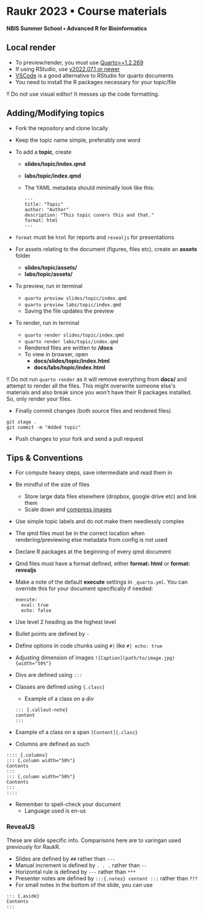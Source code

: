 # Raukr 2023 • Course materials

**NBIS Summer School • Advanced R for Bioinformatics**

## Local render

- To preview/render, you must use [Quarto\>=1.2.269](https://quarto.org/docs/download/)
- If using RStudio, use [v2022.07.1 or newer](https://posit.co/download/rstudio-desktop/)
- [VSCode](https://arinbasu.medium.com/why-quarto-with-vscode-is-a-great-data-science-tool-f0a259d28702) is a good alternative to RStudio for quarto documents
- You need to install the R packages necessary for your topic/file

:bangbang: Do not use visual editor! It messes up the code formatting.

## Adding/Modifying topics

- Fork the repository and clone locally
- Keep the topic name simple, preferably one word
- To add a **topic**, create
  - **slides/topic/index.qmd**
  - **labs/topic/index.qmd**
  - The YAML metadata should minimally look like this:

    ```         
    ---
    title: "Topic"
    author: "Author"
    description: "This topic covers this and that."
    format: html
    ---
    ```

- `format` must be `html` for reports and `revealjs` for presentations
- For assets relating to the document (figures, files etc), create an **assets** folder
  - **slides/topic/assets/**
  - **labs/topic/assets/**
- To preview, run in terminal
  - `quarto preview slides/topic/index.qmd`
  - `quarto preview labs/topic/index.qmd`
  - Saving the file updates the preview
- To render, run in terminal
  - `quarto render slides/topic/index.qmd`
  - `quarto render labs/topic/index.qmd`
  - Rendered files are written to **/docs**
  - To view in browser, open
    - **docs/slides/topic/index.html**
    - **docs/labs/topic/index.html**
    
:bangbang: Do not run `quarto render` as it will remove everything from **docs/** and attempt to render all the files. This might overwrite someone else's materials and also break since you won't have their R packages installed. So, only render your files.

- Finally commit changes (both source files and rendered files)

```
git stage .
git commit -m "Added topic"
```

- Push changes to your fork and send a pull request

## Tips & Conventions

- For compute heavy steps, save intermediate and read them in
- Be mindful of the size of files
  - Store large data files elsewhere (dropbox, google drive etc) and link them
  - Scale down and [compress images](https://compressjpeg.com/)
- Use simple topic labels and do not make them needlessly complex
- The qmd files must be in the correct location when rendering/previewing else metadata from config is not used
- Declare R packages at the beginning of every qmd document
- Qmd files must have a format defined, either **format: html** or **format: revealjs**
- Make a note of the default **execute** settings in `_quarto.yml`. You can override this for your document specifically if needed:

  ```
  execute:
    eval: true
    echo: false
  ```
  
- Use level 2 heading as the highest level
- Bullet points are defined by `-`
- Define options in code chunks using `#|` like `#| echo: true`
- Adjusting dimension of images `![Caption](path/to/image.jpg){width="50%"}`
- Divs are defined using `:::`
- Classes are defined using `{.class}`
  - Example of a class on a div
  
  ```
  ::: {.callout-note}
  content
  :::
  ```
- Example of a class on a span `[Content]{.class}`
- Columns are defined as such

```
:::: {.columns}
::: {.column width="50%"}
Contents
:::
::: {.column width="50%"}
Contents
:::
::::
```

- Remember to spell-check your document
  - Language used is en-us

### RevealJS

These are slide specific info. Comparisons here are to xaringan used previously for RaukR.

- Slides are defined by `##` rather than `---`
- Manual increment is defined by `. . .` rather than `--`
- Horizontal rule is defined by `---` rather than `***`
- Presenter notes are defined by `:::{.notes} content :::` rather than `???`
- For small notes in the bottom of the slide, you can use

```
::: {.aside}
Contents
:::
```
